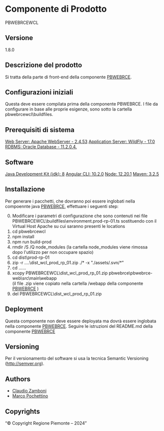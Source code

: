 # Componente di Prodotto
PBWEBRCEWCL

## Versione
1.8.0

## Descrizione del prodotto
Si tratta della parte di front-end della componente [PBWEBRCE](../pbwebrce). 

## Configurazioni iniziali
Questa deve essere compilata prima della componente PBWEBRCE. I file da configurare in base alle proprie esigenze, sono sotto la cartella pbwebrcewcl\buildfiles.

## Prerequisiti di sistema
[Web Server: Apache WebServer - 2.4.53](https://www.apache.org)
[Application Server: WildFly - 17.0](https://www.wildfly.org/)
[RDBMS: Oracle Database - 11.2.0.4.](https://www.oracle.org)
## Software
[Java Development Kit (jdk): 8](https://www.oracle.org)
[Angular CLI: 10.2.0](https://angular.io)
[Node: 12.20.1](https://nodejs.org)
[Maven: 3.2.5](https://maven.apache.org)

## Installazione
Per generare i pacchetti, che dovranno poi essere inglobati nella compoennte java [PBWEBRCE](../pbwebrce), effettuare i seguenti step:

0. Modificare i parametri di configurazione che sono contenuti nei file PBWEBRCEWCL\buildfiles\environment.prod-rp-01.ts sostituendo <vh-di prod> con  il Virtual Host Apache su cui saranno presenti le locations
1. cd pbwebrcewcl
2. npm install
3. npm run build-prod
4. rmdir /S /Q node_modules
   (la cartella node_modules viene rimossa dopo l'utilizzo per non occupare spazio)
5. cd dist\prod-rp-01
6. zip -r ..\..\dist_wcl_prod_rp_01.zip ./* -x "./assets/.svn/*"
7. cd ..\..\..
8. xcopy PBWEBRCEWCL\dist_wcl_prod_rp_01.zip pbwebrce\pbwebrce-web\src\main\webapp\
   (il file .zip viene copiato nella cartella /webapp della componente [PBWEBRCE](../pbwebrce) )
9. del PBWEBRCEWCL\dist_wcl_prod_rp_01.zip

## Deployment
Questa componente non deve essere deployata ma dovrà essere inglobata nella componente [PBWEBRCE](../pbwebrce).
Seguire le istruzioni del README.md della componente [PBWEBRCE](../pbwebrce)

## Versioning
Per il versionamento del software si usa la tecnica Semantic Versioning (http://semver.org).

## Authors
* [Claudio Zamboni](mailto:claudio.zamboni@csi.it)
* [Marco Pochettino](mailto:marco.pochettino@csi.it)

## Copyrights
“© Copyright Regione Piemonte – 2024”